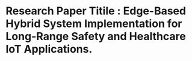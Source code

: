 # Research Paper Titile :  Edge-Based Hybrid System Implementation for Long-Range Safety and Healthcare IoT Applications.
